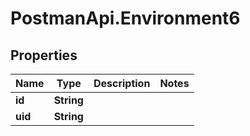 # PostmanApi.Environment6

## Properties

Name | Type | Description | Notes
------------ | ------------- | ------------- | -------------
**id** | **String** |  | 
**uid** | **String** |  | 


